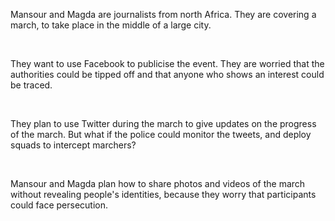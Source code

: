 Mansour and Magda are journalists from north Africa. They are covering a march, to take place in the middle of a large city. 

<br>

They want to use Facebook to publicise the event. They are worried that the authorities could be tipped off and that anyone who shows an interest could be traced. 

<br>

They plan to use Twitter during the march to give updates on the progress of the march. But what if the police could monitor the tweets, and deploy squads to intercept marchers? 

<br>

Mansour and Magda plan how to share photos and videos of the march without revealing people's identities, because they worry that participants could face persecution.
